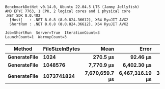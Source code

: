 ```

BenchmarkDotNet v0.14.0, Ubuntu 22.04.5 LTS (Jammy Jellyfish)
AMD EPYC 7763, 1 CPU, 2 logical cores and 1 physical core
.NET SDK 8.0.402
  [Host]   : .NET 8.0.8 (8.0.824.36612), X64 RyuJIT AVX2
  ShortRun : .NET 8.0.8 (8.0.824.36612), X64 RyuJIT AVX2

Job=ShortRun  Server=True  IterationCount=3  
LaunchCount=1  WarmupCount=3  

```
| Method       | FileSizeInBytes | Mean           | Error           | StdDev        | Min            | Max            | Q1             | Q3             | Median         | Gen0       | Gen1    | Gen2    | Allocated     |
|------------- |---------------- |---------------:|----------------:|--------------:|---------------:|---------------:|---------------:|---------------:|---------------:|-----------:|--------:|--------:|--------------:|
| **GenerateFile** | **1024**            |       **270.5 μs** |        **92.46 μs** |       **5.07 μs** |       **267.6 μs** |       **276.4 μs** |       **267.6 μs** |       **272.0 μs** |       **267.7 μs** |    **63.9648** | **63.9648** | **63.9648** |     **331.19 KB** |
| **GenerateFile** | **1048576**         |     **7,770.9 μs** |     **6,402.30 μs** |     **350.93 μs** |     **7,514.0 μs** |     **8,170.8 μs** |     **7,571.0 μs** |     **7,899.4 μs** |     **7,628.1 μs** |    **78.1250** | **62.5000** | **62.5000** |    **6313.07 KB** |
| **GenerateFile** | **1073741824**      | **7,670,659.7 μs** | **6,467,316.19 μs** | **354,495.42 μs** | **7,261,369.3 μs** | **7,880,597.7 μs** | **7,565,690.7 μs** | **7,875,304.9 μs** | **7,870,012.1 μs** | **19000.0000** |       **-** |       **-** | **6131376.59 KB** |
